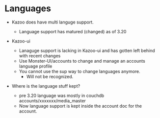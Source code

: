 # Languages

* Kazoo does have multi languge support.
  * Language support has matured (changed) as of 3.20
  
* Kazoo-ui
  * Lanaguge support is lacking in Kazoo-ui and has gotten left behind with recent changes
  * Use Monster-UI/accounts to change and manage an accounts language profile
  * You cannot use the sup way to change languages anymore.
    * Will not be recognized.
    
* Where is the language stuff kept?
  * pre 3.20 language was mostly in couchdb accounts/xxxxxxx/media_master
  * Now language support is kept inside the account doc for the account.
  
